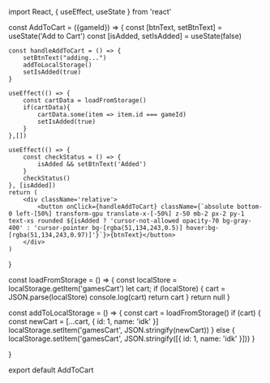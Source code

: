 import React, { useEffect, useState } from 'react'

const AddToCart = ({gameId}) => {
    const [btnText, setBtnText] = useState('Add to Cart')
    const [isAdded, setIsAdded] = useState(false)

    const handleAddToCart = () => {
        setBtnText("adding...")
        addToLocalStorage()
        setIsAdded(true)
    }
    
    useEffect(() => {
        const cartData = loadFromStorage()
        if(cartData){
            cartData.some(item => item.id === gameId)
            setIsAdded(true)
        }
    },[])

    useEffect(() => {
        const checkStatus = () => {
            isAdded && setBtnText('Added')
        }
        checkStatus()
    }, [isAdded])
    return (
        <div className='relative'>
            <button onClick={handleAddToCart} className={`absolute bottom-0 left-[50%] transform-gpu translate-x-[-50%] z-50 mb-2 px-2 py-1 text-xs rounded ${isAdded ? 'cursor-not-allowed opacity-70 bg-gray-400' : 'cursor-pointer bg-[rgba(51,134,243,0.5)] hover:bg-[rgba(51,134,243,0.97)]'}`}>{btnText}</button>
        </div>
    )
}

const loadFromStorage = () => {
    const localStore = localStorage.getItem('gamesCart')
    let cart;
    if (localStore) {
        cart = JSON.parse(localStore)
        console.log(cart)
        return cart
    }
    return null
}

const addToLocalStorage = () => {
    const cart = loadFromStorage()
    if (cart) {
        const newCart = [...cart, { id: 1, name: 'idk' }]
        localStorage.setItem('gamesCart', JSON.stringify(newCart))
    } else {
        localStorage.setItem('gamesCart', JSON.stringify([{ id: 1, name: 'idk' }]))
    }

}

export default AddToCart